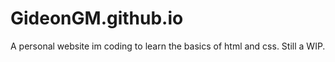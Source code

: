 # GideonGM.github.io
A personal website im coding to learn the basics of html and css. Still a WIP.

